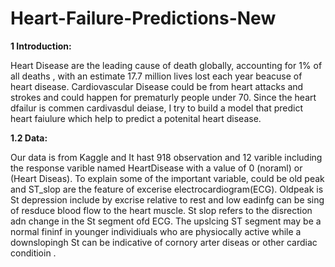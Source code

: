 # Heart-Failure-Predictions-New
**1 Introduction:**

Heart Disease are the leading cause of death globally, accounting for 1% of all deaths , with an estimate 17.7 million lives lost each year beacuse of heart disease. 
Cardiovascular Disease could be from heart attacks and strokes and could happen for prematurly people under 70. Since the heart dfailur is commen cardivasdul deiase, I try to build a model that predict heart faiulure which help to predict a potenital heart disease.


**1.2 Data:**

Our data is from Kaggle and It hast 918 observation and 12 varible including the response varible named HeartDisease with a value of 0 (noraml) or (Heart Diseas).
To explain some of the important variable, could be old peak and ST_slop are the feature of excerise electrocardiogram(ECG). Oldpeak is St depression include by excrise relative to rest and low eadinfg can be sing of resduce blood flow to the heart muscle. St slop refers to the disrection adn change in the St segment ofd ECG. The upslcing ST segment may be a normal fininf in younger individiuals who are physiocally active while a downslopingh St can be indicative of cornory arter diseas or other cardiac conditioin .


 
